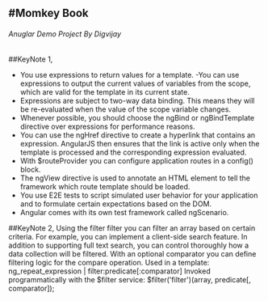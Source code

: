 #Momkey Book
-------
###### Anuglar Demo Project By Digvijay

##KeyNote 1,

- You use expressions to return values for a template.
-You can use expressions to output the current values of variables from the scope, which are valid for the template in its current state.
- Expressions are subject to two-way data binding. This means they will be re-evaluated when the value of the scope variable changes.
- Whenever possible, you should choose the ngBind or ngBindTemplate directive over expressions for performance reasons.
- You can use the ngHref directive to create a hyperlink that contains an expression. AngularJS then ensures that the link is active only when the template is processed and the corresponding expression evaluated.
- With $routeProvider you can configure application routes in a config() block.
- The ngView directive is used to annotate an HTML element to tell the framework which route template should be loaded.
- You use E2E tests to script simulated user behavior for your application and to formulate certain expectations based on the DOM.
- Angular comes with its own test framework called ngScenario.

##KeyNote 2,
Using the filter filter you can filter an array based on certain criteria. For example, you can implement a client-side search feature.
In addition to supporting full text search, you can control thoroughly how a data collection will be filtered.
With an optional comparator you can define filtering logic for the compare operation.
Used in a template:
    ng_repeat_expression | filter:predicate[:comparator]
Invoked programmatically with the $filter service:
      $filter('filter')(array, predicate[, comparator]);
